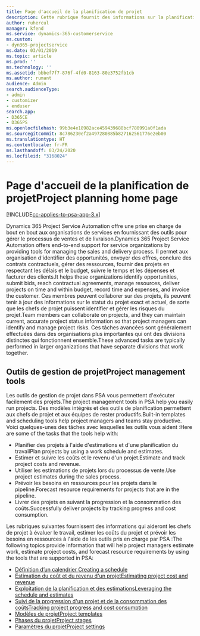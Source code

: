 ```yaml
---
title: Page d'accueil de la planification de projet
description: Cette rubrique fournit des informations sur la planification de projet.
author: ruhercul
manager: kfend
ms.service: dynamics-365-customerservice
ms.custom:
- dyn365-projectservice
ms.date: 03/01/2019
ms.topic: article
ms.prod: ''
ms.technology: ''
ms.assetid: bbbef7f7-876f-4fd0-8163-80e3752fb1cb
ms.author: rumant
audience: Admin
search.audienceType:
- admin
- customizer
- enduser
search.app:
- D365CE
- D365PS
ms.openlocfilehash: 99b3e4e18982ace459439688bcf780991a0f1ada
ms.sourcegitcommit: 8c786230ef2a497280885b827162561776e2eb00
ms.translationtype: HT
ms.contentlocale: fr-FR
ms.lasthandoff: 03/24/2020
ms.locfileid: "3168024"
---
```

# <a name="project-planning-home-page"></a><span data-ttu-id="d1b95-103">Page d'accueil de la planification de projet</span><span class="sxs-lookup"><span data-stu-id="d1b95-103">Project planning home page</span></span>

[!INCLUDE[cc-applies-to-psa-app-3.x](../includes/cc-applies-to-psa-app-3x.md)]

<span data-ttu-id="d1b95-104">Dynamics 365 Project Service Automation offre une prise en charge de bout en bout aux organisations de services en fournissant des outils pour gérer le processus de ventes et de livraison.</span><span class="sxs-lookup"><span data-stu-id="d1b95-104">Dynamics 365 Project Service Automation offers end-to-end support for service organizations by providing tools for managing the sales and delivery process.</span></span> <span data-ttu-id="d1b95-105">Il permet aux organisation d'identifier des opportunités, envoyer des offres, conclure des contrats contractuels, gérer des ressources, fournir des projets en respectant les délais et le budget, suivre le temps et les dépenses et facturer des clients.</span><span class="sxs-lookup"><span data-stu-id="d1b95-105">It helps these organizations identify opportunities, submit bids, reach contractual agreements, manage resources, deliver projects on time and within budget, record time and expenses, and invoice the customer.</span></span> <span data-ttu-id="d1b95-106">Ces membres peuvent collaborer sur des projets, ils peuvent tenir à jour des informations sur le statut du projet exact et actuel, de sorte que les chefs de projet puissent identifier et gérer les risques du projet.</span><span class="sxs-lookup"><span data-stu-id="d1b95-106">Team members can collaborate on projects, and they can maintain current, accurate project status information so that project managers can identify and manage project risks.</span></span> <span data-ttu-id="d1b95-107">Ces tâches avancées sont généralement effectuées dans des organisations plus importantes qui ont des divisions distinctes qui fonctionnent ensemble.</span><span class="sxs-lookup"><span data-stu-id="d1b95-107">These advanced tasks are typically performed in larger organizations that have separate divisions that work together.</span></span>

## <a name="project-management-tools"></a><span data-ttu-id="d1b95-108">Outils de gestion de projet</span><span class="sxs-lookup"><span data-stu-id="d1b95-108">Project management tools</span></span>

<span data-ttu-id="d1b95-109">Les outils de gestion de projet dans PSA vous permettent d'exécuter facilement des projets.</span><span class="sxs-lookup"><span data-stu-id="d1b95-109">The project management tools in PSA help you easily run projects.</span></span> <span data-ttu-id="d1b95-110">Des modèles intégrés et des outils de planification permettent aux chefs de projet et aux équipes de rester productifs.</span><span class="sxs-lookup"><span data-stu-id="d1b95-110">Built-in templates and scheduling tools help project managers and teams stay productive.</span></span> <span data-ttu-id="d1b95-111">Voici quelques-unes des tâches avec lesquelles les outils vous aident :</span><span class="sxs-lookup"><span data-stu-id="d1b95-111">Here are some of the tasks that the tools help with:</span></span>

- <span data-ttu-id="d1b95-112">Planifier des projets à l'aide d'estimations et d'une planification du travail</span><span class="sxs-lookup"><span data-stu-id="d1b95-112">Plan projects by using a work schedule and estimates.</span></span>
- <span data-ttu-id="d1b95-113">Estimer et suivre les coûts et le revenu d'un projet.</span><span class="sxs-lookup"><span data-stu-id="d1b95-113">Estimate and track project costs and revenue.</span></span>
- <span data-ttu-id="d1b95-114">Utiliser les estimations de projets lors du processus de vente.</span><span class="sxs-lookup"><span data-stu-id="d1b95-114">Use project estimates during the sales process.</span></span>
- <span data-ttu-id="d1b95-115">Prévoir les besoins en ressources pour les projets dans le pipeline.</span><span class="sxs-lookup"><span data-stu-id="d1b95-115">Forecast resource requirements for projects that are in the pipeline.</span></span>
- <span data-ttu-id="d1b95-116">Livrer des projets en suivant la progression et la consommation des coûts.</span><span class="sxs-lookup"><span data-stu-id="d1b95-116">Successfully deliver projects by tracking progress and cost consumption.</span></span>

<span data-ttu-id="d1b95-117">Les rubriques suivantes fournissent des informations qui aideront les chefs de projet à évaluer le travail, estimer les coûts du projet et prévoir les besoins en ressources à l'aide de les outils pris en charge par PSA :</span><span class="sxs-lookup"><span data-stu-id="d1b95-117">The following topics provide information that will help project managers estimate work, estimate project costs, and forecast resource requirements by using the tools that are supported in PSA:</span></span>

- [<span data-ttu-id="d1b95-118">Définition d’un calendrier </span><span class="sxs-lookup"><span data-stu-id="d1b95-118">Creating a schedule</span></span>](project-creating.md)
- [<span data-ttu-id="d1b95-119">Estimation du coût et du revenu d'un projet</span><span class="sxs-lookup"><span data-stu-id="d1b95-119">Estimating project cost and revenue</span></span>](project-estimating.md)
- [<span data-ttu-id="d1b95-120">Exploitation de la planification et des estimations</span><span class="sxs-lookup"><span data-stu-id="d1b95-120">Leveraging the schedule and estimates</span></span>](project-leveraging.md)
- [<span data-ttu-id="d1b95-121">Suivi de la progression d'un projet et de la consommation des coûts</span><span class="sxs-lookup"><span data-stu-id="d1b95-121">Tracking project progress and cost consumption</span></span>](project-tracking.md)
- [<span data-ttu-id="d1b95-122">Modèles de projet</span><span class="sxs-lookup"><span data-stu-id="d1b95-122">Project templates</span></span>](project-templates.md)
- [<span data-ttu-id="d1b95-123">Phases du projet</span><span class="sxs-lookup"><span data-stu-id="d1b95-123">Project stages</span></span>](project-stages.md)
- [<span data-ttu-id="d1b95-124">Paramètres du projet</span><span class="sxs-lookup"><span data-stu-id="d1b95-124">Project settings</span></span>](project-settings.md)
